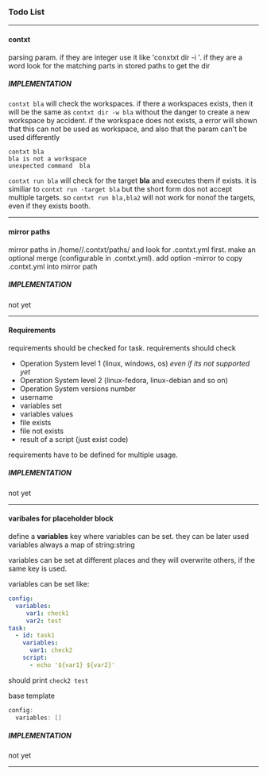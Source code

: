 ### Todo List

---

#### contxt <some-param>
parsing param. if they are integer use it like 'conxtxt dir -i <param>'. if they are a word look for the matching parts in stored paths to get the dir

##### IMPLEMENTATION
`contxt bla` will check the workspaces. if there a workspaces exists, then it will be the same as `contxt dir -w bla`
without the danger to create a new workspace by accident.
if the workspace does not exists, a error will shown that this can not be used as workspace, and also that the param can't be used differently
````shell
contxt bla
bla is not a workspace
unexpected command  bla
````
`contxt run bla` will check for the target **bla** and executes them if exists. it is similiar to `contxt run -target bla` 
but the short form dos not accept multiple targets. so `contxt run bla,bla2` will not work for nonof the targets, even if they exists booth.

---

#### mirror paths

mirror paths in /home/<user>/.contxt/paths/ and look for .contxt.yml first. make an optional merge (configurable in .contxt.yml). add option -mirror to copy .contxt.yml into mirror path 
   
##### IMPLEMENTATION
 not yet
 
----

#### Requirements

requirements should be checked for task. requirements should check
 - Operation System level 1 (linux, windows, os) *even if its not supported yet*
 - Operation System level 2 (linux-fedora, linux-debian and so on)
 - Operation System versions number
 - username
 - variables set
 - variables values
 - file exists
 - file not exists
 - result of a script (just exist code)

requirements have to be defined for multiple usage.

##### IMPLEMENTATION
 not yet
 
---

#### varibales for placeholder block

define a **variables** key where variables can be set. they can be later used
variables always a map of string:string

variables can be set at different places and they will overwrite others, if the same key
is used.

variables can be set like:
````yaml
config:
  variables:
     var1: check1
     var2: test
task:
  - id: task1
    variables:
      var1: check2
    script:
      - echo '${var1} ${var2}'
````

should print `check2 test`

base template 
````go
config:
  variables: []
````

##### IMPLEMENTATION
 not yet

---
